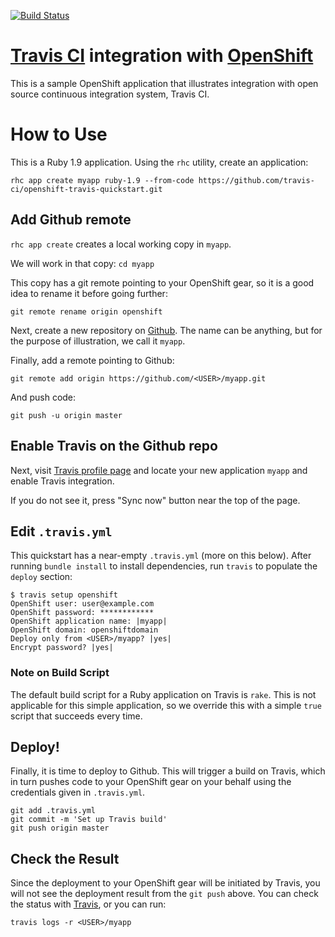 [![Build Status](https://travis-ci.org/shekhargulati/travisci.png)](https://travis-ci.org/[shekhargulati]/[travisci])

# [Travis CI](http://travis-ci.org) integration with [OpenShift](http://openshift.com)
This is a sample OpenShift application that illustrates integration
with open source continuous integration system, Travis CI.

# How to Use
This is a Ruby 1.9 application.
Using the `rhc` utility, create an application:

```
rhc app create myapp ruby-1.9 --from-code https://github.com/travis-ci/openshift-travis-quickstart.git
```

## Add Github remote
`rhc app create` creates a local working copy in `myapp`.

We will work in that copy: `cd myapp`

This copy has a git remote pointing to your OpenShift gear,
so it is a good idea to rename it before
going further:

```
git remote rename origin openshift
```

Next, create a new repository on [Github](https://github.com/new).
The name can be anything, but for the purpose of illustration,
we call it `myapp`.

Finally, add a remote pointing to Github:

```
git remote add origin https://github.com/<USER>/myapp.git
```
And push code:

```
git push -u origin master
```

## Enable Travis on the Github repo
Next, visit [Travis profile page](https://travis-ci.org/profile) and locate
your new application `myapp` and enable Travis integration.

If you do not see it, press "Sync now" button near the top of the page.

## Edit `.travis.yml`
This quickstart has a near-empty `.travis.yml`
(more on this below).
After running `bundle install` to install dependencies, run `travis`
to populate the `deploy` section:

```
$ travis setup openshift
OpenShift user: user@example.com
OpenShift password: ************
OpenShift application name: |myapp|
OpenShift domain: openshiftdomain
Deploy only from <USER>/myapp? |yes| 
Encrypt password? |yes| 
```

### Note on Build Script
The default build script for a Ruby application on Travis is
`rake`.
This is not applicable for this simple application, so we override this
with a simple `true` script that succeeds every time.

## Deploy!
Finally, it is time to deploy to Github.
This will trigger a build on Travis, which in turn
pushes code to your OpenShift gear on your behalf using the credentials
given in `.travis.yml`.

```
git add .travis.yml
git commit -m 'Set up Travis build'
git push origin master
```

## Check the Result
Since the deployment to your OpenShift gear will be initiated by
Travis, you will not see the deployment result from the `git push`
above.
You can check the status with [Travis](http://travis-ci.org), or
you can run:

```
travis logs -r <USER>/myapp
```
